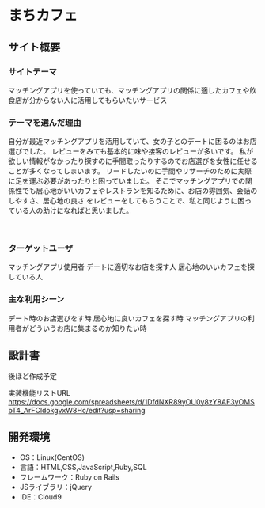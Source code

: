 # まちカフェ
<!--​READMEを作成する際は、項目内の【補足説明】は削除して完成させてください。-->

## サイト概要
### サイトテーマ
<!-- 【補足説明】 -->
<!-- - 〜なコミュニティサイトorレビューサイトorSNS　と１文で記載する -->
マッチングアプリを使っていても、マッチングアプリの関係に適したカフェや飲食店が分からない人に活用してもらいたいサービス
### テーマを選んだ理由
<!-- 【補足説明】 -->
<!-- - ですます調で記載しましょう。READMEファイルは企業様も見られます。 -->
<!-- - ３文以上記載しましょう。 -->
自分が最近マッチングアプリを活用していて、女の子とのデートに困るのはお店選びでした。
レビューをみても基本的に味や接客のレビューが多いです。
私が欲しい情報がなかったり探すのに手間取ったりするのでお店選びを女性に任せることが多くなってしまいます。
リードしたいのに手間やリサーチのために実際に足を運ぶ必要があったりと困っていました。
そこでマッチングアプリでの関係性でも居心地がいいカフェやレストランを知るために、お店の雰囲気、会話のしやすさ、居心地の良さ
をレビューをしてもらうことで、私と同じように困っている人の助けになればと思いました。


<!--　★テーマ理由を記載する際のポイント　-->
<!-- - 自分自身の背景の説明（このポートフォリオを作る前提を説明） -->
<!-- - 扱う題材が抱えている問題・課題の説明 -->
<!-- - ターゲットとするユーザーが持つであろう課題の説明（需要をアピールするため） -->
<!-- - 当問題を解決するために、このようなポートフォリオを制作してみようと考えました」という結び -->

<!-- ★記載例 -->
<!-- もともと料理が好きで、オリジナルレシピで料理を作ることが多いのですが、少しずつレシピが1パターンになってきており頭を悩ませていました。 -->
<!-- 身近に自分と同じように、料理を好んでする友人がいないため困っていた所、他の人がどのようなレシピで作っているのかを知れるサービスがあれば便利だと考えました。 -->
<!-- また料理好きな人だけでなく、日々料理を作る必要があるがレシピに困っている人の助けにもなると考え、このテーマにしました。 -->
​
### ターゲットユーザ
<!-- 【補足説明】 -->
<!-- - 〜な人という記載方法で、2つ以上記載しましょう -->
<!-- - テーマ理由と矛盾のないターゲットを選出しましょう -->
<!-- - 実際にサービスを利用する立場であると想定しましょう  -->
マッチングアプリ使用者
デートに適切なお店を探す人
居心地のいいカフェを探している人
​
### 主な利用シーン
<!-- 【補足説明】 -->
<!-- - 〜な時という記載方法で、2つ以上記載しましょう -->
デート時のお店選びをす時
居心地に良いカフェを探す時
マッチングアプリの利用者がどういうお店に集まるのか知りたい時
## 設計書
<!-- 【補足説明】 -->
<!-- - テーマ提出時点では不要です。 -->
<!-- - 当項目には「後ほど作成予定」と記載しましょう。 -->
後ほど作成予定

実装機能リストURL
https://docs.google.com/spreadsheets/d/1DfdNXR89yOU0y8zY8AF3yOMSbT4_ArFCldokgvxW8Hc/edit?usp=sharing

## 開発環境
- OS：Linux(CentOS)
- 言語：HTML,CSS,JavaScript,Ruby,SQL
- フレームワーク：Ruby on Rails
- JSライブラリ：jQuery
- IDE：Cloud9
​
<!-- ## 使用素材 -->
<!-- - 外部サービスの画像素材・音声素材を使用した場合は、必ずサービス名とURLを明記してください。 -->
<!-- - アプリケーションの実装に使用したgem/bootstrapのリファレンスなどの記載は不要です。 -->
<!-- - 使用しない場合は、使用素材の項目をREADMEから削除してください。 -->
<!-- - 架空の団体・題材を前提にポートフォリオを制作する場合、下記のテンプレートを当項目内に記載しましょう。 -->
<!-- 【テンプレート】 -->
<!-- 著作権を考慮し、架空のデータを扱う予定です。 -->
<!-- なお今後、実在するデータを利用する際には、事前に著作権保持者と契約を結んだ上で利用します。 -->